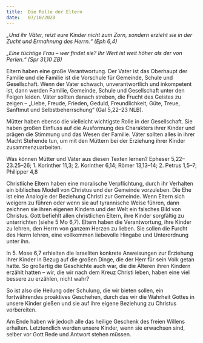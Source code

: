 ```yaml
---
title:  Die Rolle der Eltern
date:   07/10/2020
---
```



_„Und ihr Väter, reizt eure Kinder nicht zum Zorn, sondern erzieht sie in der Zucht und Ermahnung des Herrn.“ (Eph 6,4)_

_„Eine tüchtige Frau – wer findet sie? Ihr Wert ist weit höher als der von Perlen.“ (Spr 31,10 ZB)_

Eltern haben eine große Verantwortung. Der Vater ist das Oberhaupt der Familie und die Familie ist die Vorschule für Gemeinde, Schule und Gesellschaft. Wenn der Vater schwach, unverantwortlich und inkompetent ist, dann werden Familie, Gemeinde, Schule und Gesellschaft unter den Folgen leiden. Väter sollten danach streben, die Frucht des Geistes zu zeigen – „Liebe, Freude, Frieden, Geduld, Freundlichkeit, Güte, Treue, Sanftmut und Selbstbeherrschung“ (Gal 5,22–23 NLB).

Mütter haben ebenso die vielleicht wichtigste Rolle in der Gesellschaft. Sie haben großen Einfluss auf die Ausformung des Charakters ihrer Kinder und prägen die Stimmung und das Wesen der Familie. Väter sollten alles in ihrer Macht Stehende tun, um mit den Müttern bei der Erziehung ihrer Kinder zusammenzuarbeiten.

Was können Mütter und Väter aus diesen Texten lernen? Epheser 5,22–23.25–26; 1. Korinther 11,3; 2. Korinther 6,14; Römer 13,13–14; 2. Petrus 1,5–7; Philipper 4,8

Christliche Eltern haben eine moralische Verpflichtung, durch ihr Verhalten ein biblisches Modell von Christus und der Gemeinde vorzuleben. Die Ehe ist eine Analogie der Beziehung Christi zur Gemeinde. Wenn Eltern sich weigern zu führen oder wenn sie auf tyrannische Weise führen, dann zeichnen sie ihren eigenen Kindern und der Welt ein falsches Bild von Christus. Gott befiehlt allen christlichen Eltern, ihre Kinder sorgfältig zu unterrichten (siehe 5 Mo 6,7). Eltern haben die Verantwortung, ihre Kinder zu lehren, den Herrn von ganzem Herzen zu lieben. Sie sollen die Furcht des Herrn lehren, eine vollkommen liebevolle Hingabe und Unterordnung unter ihn.

In 5. Mose 6,7 erhielten die Israeliten konkrete Anweisungen zur Erziehung ihrer Kinder in Bezug auf die großen Dinge, die der Herr für sein Volk getan hatte. So großartig die Geschichte auch war, die die Älteren ihren Kindern erzählt hatten – wir, die wir nach dem Kreuz Christi leben, haben eine viel bessere zu erzählen, nicht wahr?

So ist also die Heilung oder Schulung, die wir bieten sollen, ein fortwährendes proaktives Geschehen, durch das wir die Wahrheit Gottes in unsere Kinder gießen und sie auf ihre eigene Beziehung zu Christus vorbereiten.

Am Ende haben wir jedoch alle das heilige Geschenk des freien Willens erhalten. Letztendlich werden unsere Kinder, wenn sie erwachsen sind, selber vor Gott Rede und Antwort stehen müssen.
